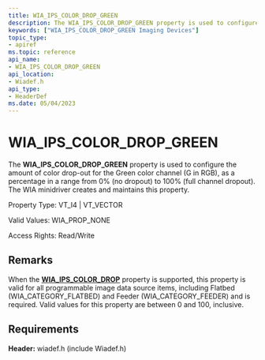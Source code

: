 ```yaml
---
title: WIA_IPS_COLOR_DROP_GREEN
description: The WIA_IPS_COLOR_DROP_GREEN property is used to configure the amount of color drop-out for the Green color channel.
keywords: ["WIA_IPS_COLOR_DROP_GREEN Imaging Devices"]
topic_type:
- apiref
ms.topic: reference
api_name:
- WIA_IPS_COLOR_DROP_GREEN
api_location:
- Wiadef.h
api_type:
- HeaderDef
ms.date: 05/04/2023
---
```


# WIA_IPS_COLOR_DROP_GREEN

The **WIA_IPS_COLOR_DROP_GREEN** property is used to configure the amount of color drop-out for the Green color channel (G in RGB), as a percentage in a range from 0% (no dropout) to 100% (full channel dropout). The WIA minidriver creates and maintains this property.

Property Type: VT_I4 | VT_VECTOR

Valid Values: WIA_PROP_NONE

Access Rights: Read/Write

## Remarks

When the [**WIA_IPS_COLOR_DROP**](wia-ips-color-drop.md) property is supported, this property is valid for all programmable image data source items, including Flatbed (WIA_CATEGORY_FLATBED) and Feeder (WIA_CATEGORY_FEEDER) and is required. Valid values for this property are between 0 and 100, inclusive.

## Requirements

**Header:** wiadef.h (include Wiadef.h)
